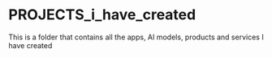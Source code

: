 # PROJECTS_i_have_created
This is a folder that contains all the apps, AI models, products and services I have created
